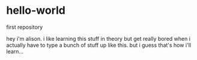 # hello-world
first repository

hey i'm alison.  i like learning this stuff in theory but get really bored when i actually have to type a bunch of stuff up like this.  but i guess that's how i'll learn...
